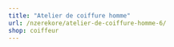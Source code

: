 ```yaml
---
title: "Atelier de coiffure homme"
url: /nzerekore/atelier-de-coiffure-homme-6/
shop: coiffeur
---
```

